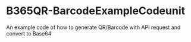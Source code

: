 # B365QR-BarcodeExampleCodeunit
An example code of how to generate QR/Barcode with API request and convert to Base64
